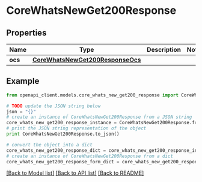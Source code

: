 # CoreWhatsNewGet200Response


## Properties
Name | Type | Description | Notes
------------ | ------------- | ------------- | -------------
**ocs** | [**CoreWhatsNewGet200ResponseOcs**](CoreWhatsNewGet200ResponseOcs.md) |  | 

## Example

```python
from openapi_client.models.core_whats_new_get200_response import CoreWhatsNewGet200Response

# TODO update the JSON string below
json = "{}"
# create an instance of CoreWhatsNewGet200Response from a JSON string
core_whats_new_get200_response_instance = CoreWhatsNewGet200Response.from_json(json)
# print the JSON string representation of the object
print CoreWhatsNewGet200Response.to_json()

# convert the object into a dict
core_whats_new_get200_response_dict = core_whats_new_get200_response_instance.to_dict()
# create an instance of CoreWhatsNewGet200Response from a dict
core_whats_new_get200_response_form_dict = core_whats_new_get200_response.from_dict(core_whats_new_get200_response_dict)
```
[[Back to Model list]](../README.md#documentation-for-models) [[Back to API list]](../README.md#documentation-for-api-endpoints) [[Back to README]](../README.md)


